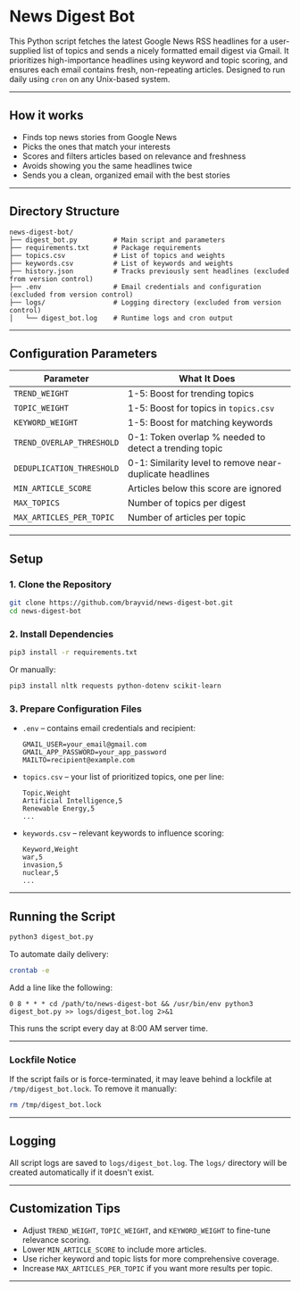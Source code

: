 # News Digest Bot

This Python script fetches the latest Google News RSS headlines for a user-supplied list of topics and sends a nicely formatted email digest via Gmail. It prioritizes high-importance headlines using keyword and topic scoring, and ensures each email contains fresh, non-repeating articles. Designed to run daily using `cron` on any Unix-based system.

---

## How it works

- Finds top news stories from Google News
- Picks the ones that match your interests
- Scores and filters articles based on relevance and freshness
- Avoids showing you the same headlines twice
- Sends you a clean, organized email with the best stories

---

## Directory Structure

```plaintext
news-digest-bot/
├── digest_bot.py         # Main script and parameters
├── requirements.txt      # Package requirements
├── topics.csv            # List of topics and weights
├── keywords.csv          # List of keywords and weights
├── history.json          # Tracks previously sent headlines (excluded from version control)
├── .env                  # Email credentials and configuration (excluded from version control)
├── logs/                 # Logging directory (excluded from version control)
│   └── digest_bot.log    # Runtime logs and cron output
```

---

## Configuration Parameters

| Parameter                  | What It Does |
|---------------------------|--------------|
| `TREND_WEIGHT`            | 1-5: Boost for trending topics |
| `TOPIC_WEIGHT`            | 1-5: Boost for topics in `topics.csv` |
| `KEYWORD_WEIGHT`          | 1-5: Boost for matching keywords |
| `TREND_OVERLAP_THRESHOLD` | 0-1: Token overlap % needed to detect a trending topic |
| `DEDUPLICATION_THRESHOLD` | 0-1: Similarity level to remove near-duplicate headlines |
| `MIN_ARTICLE_SCORE`       | Articles below this score are ignored |
| `MAX_TOPICS`              | Number of topics per digest |
| `MAX_ARTICLES_PER_TOPIC`  | Number of articles per topic |

---

## Setup

### 1. Clone the Repository

```bash
git clone https://github.com/brayvid/news-digest-bot.git
cd news-digest-bot
```

### 2. Install Dependencies

```bash
pip3 install -r requirements.txt
```

Or manually:

```bash
pip3 install nltk requests python-dotenv scikit-learn
```


### 3. Prepare Configuration Files

- `.env` – contains email credentials and recipient:

  ```env
  GMAIL_USER=your_email@gmail.com
  GMAIL_APP_PASSWORD=your_app_password
  MAILTO=recipient@example.com
  ```
  
- `topics.csv` – your list of prioritized topics, one per line:

  ```
  Topic,Weight
  Artificial Intelligence,5
  Renewable Energy,5
  ...
  ```
- `keywords.csv` – relevant keywords to influence scoring:

  ```
  Keyword,Weight
  war,5
  invasion,5
  nuclear,5
  ...
  ```

---

## Running the Script

```bash
python3 digest_bot.py
```

To automate daily delivery:

```bash
crontab -e
```

Add a line like the following:

```cron
0 8 * * * cd /path/to/news-digest-bot && /usr/bin/env python3 digest_bot.py >> logs/digest_bot.log 2>&1
```

This runs the script every day at 8:00 AM server time.

---

### Lockfile Notice

If the script fails or is force-terminated, it may leave behind a lockfile at `/tmp/digest_bot.lock`. To remove it manually:

```bash
rm /tmp/digest_bot.lock
```

---

## Logging

All script logs are saved to `logs/digest_bot.log`. The `logs/` directory will be created automatically if it doesn't exist.

---

## Customization Tips

- Adjust `TREND_WEIGHT`, `TOPIC_WEIGHT`, and `KEYWORD_WEIGHT` to fine-tune relevance scoring.
- Lower `MIN_ARTICLE_SCORE` to include more articles.
- Use richer keyword and topic lists for more comprehensive coverage.
- Increase `MAX_ARTICLES_PER_TOPIC` if you want more results per topic.

---
